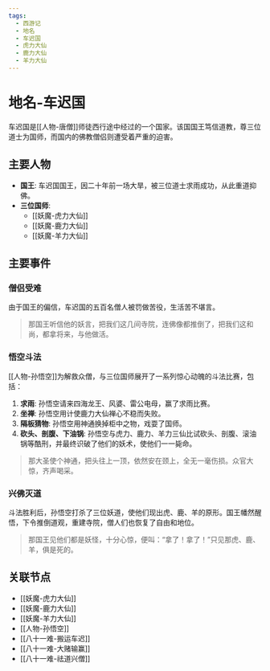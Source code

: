 ```yaml
---
tags:
  - 西游记
  - 地名
  - 车迟国
  - 虎力大仙
  - 鹿力大仙
  - 羊力大仙
---
```


# 地名-车迟国

车迟国是[[人物-唐僧]]师徒西行途中经过的一个国家。该国国王笃信道教，尊三位道士为国师，而国内的佛教僧侣则遭受着严重的迫害。

## 主要人物

- **国王**: 车迟国国王，因二十年前一场大旱，被三位道士求雨成功，从此重道抑佛。
- **三位国师**:
    - [[妖魔-虎力大仙]]
    - [[妖魔-鹿力大仙]]
    - [[妖魔-羊力大仙]]

## 主要事件

### 僧侣受难

由于国王的偏信，车迟国的五百名僧人被罚做苦役，生活苦不堪言。

> 那国王听信他的妖言，把我们这几间寺院，连佛像都推倒了，把我们这和尚，都拿将来，与他做活。

### 悟空斗法

[[人物-孙悟空]]为解救众僧，与三位国师展开了一系列惊心动魄的斗法比赛，包括：
1.  **求雨**: 孙悟空请来四海龙王、风婆、雷公电母，赢了求雨比赛。
2.  **坐禅**: 孙悟空用计使鹿力大仙禅心不稳而失败。
3.  **隔板猜物**: 孙悟空用神通换掉柜中之物，戏耍了国师。
4.  **砍头、剖腹、下油锅**: 孙悟空与虎力、鹿力、羊力三仙比试砍头、剖腹、滚油锅等酷刑，并最终识破了他们的妖术，使他们一一毙命。

> 那大圣使个神通，把头往上一顶，依然安在颈上，全无一毫伤损。众官大惊，齐声喝采。

### 兴佛灭道

斗法胜利后，孙悟空打杀了三位妖道，使他们现出虎、鹿、羊的原形。国王幡然醒悟，下令推倒道观，重建寺院，僧人们也恢复了自由和地位。

> 那国王见他们都是妖怪，十分心惊，便叫：“拿了！拿了！”只见那虎、鹿、羊，俱是死的。

## 关联节点
- [[妖魔-虎力大仙]]
- [[妖魔-鹿力大仙]]
- [[妖魔-羊力大仙]]
- [[人物-孙悟空]]
- [[八十一难-搬运车迟]]
- [[八十一难-大赌输赢]]
- [[八十一难-祛道兴僧]]
